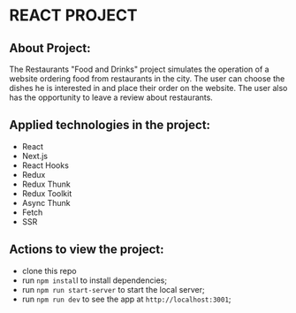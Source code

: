 # REACT PROJECT

## About Project:

  The Restaurants "Food and Drinks" project simulates the operation of a website ordering food from restaurants in the city. The user can choose the dishes he is interested in and place their order on the website. The user also has the opportunity to leave a review about restaurants.

## Applied technologies in the project:
  
  - React
  - Next.js
  - React Hooks
  - Redux  
  - Redux Thunk
  - Redux Toolkit
  - Async Thunk
  - Fetch  
  - SSR

## Actions to view the project:
  - clone this repo
  - run `npm instal`l to install dependencies;
  - run `npm run start-server` to start the local server;
  - run `npm run dev` to see the app at `http://localhost:3001`;


  